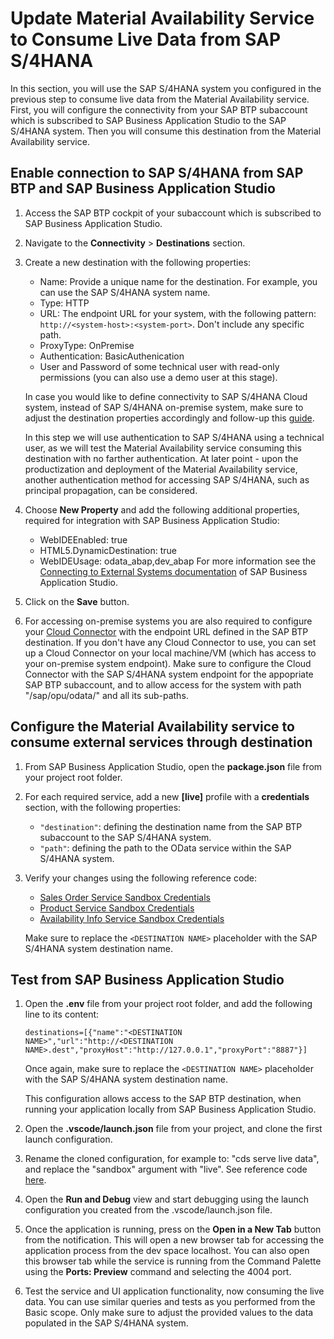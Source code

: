 # Update Material Availability Service to Consume Live Data from SAP S/4HANA
In this section, you will use the SAP S/4HANA system you configured in the previous step to consume live data from the Material Availability service. First, you will configure the connectivity from your SAP BTP subaccount which is subscribed to SAP Business Application Studio to the SAP S/4HANA system. Then you will consume this destination from the Material Availability service.

## Enable connection to SAP S/4HANA from SAP BTP and SAP Business Application Studio
1. Access the SAP BTP cockpit of your subaccount which is subscribed to SAP Business Application Studio.
2. Navigate to the **Connectivity** > **Destinations** section.
3. Create a new destination with the following properties:
   - Name: Provide a unique name for the destination. For example, you can use the SAP S/4HANA system name.
   - Type: HTTP
   - URL: The endpoint URL for your system, with the following pattern: `http://<system-host>:<system-port>`. Don't include any specific path.
   - ProxyType: OnPremise
   - Authentication: BasicAuthenication
   - User and Password of some technical user with read-only permissions (you can also use a demo user at this stage).
   
   
   In case you would like to define connectivity to SAP S/4HANA Cloud system, instead of SAP S/4HANA on-premise system, make sure to adjust the destination properties accordingly and follow-up this [guide](https://help.sap.com/docs/SAP_S4HANA_CLOUD/0f69f8fb28ac4bf48d2b57b9637e81fa/22bc724fd51a4aa4a4d1c5854db7e026.html).
   
   
   In this step we will use authentication to SAP S/4HANA using a technical user, as we will test the Material Availability service consuming this destination with no farther authentication. At later point - upon the productization and deployment of the Material Availability service, another authentication method for accessing SAP S/4HANA, such as principal propagation, can be considered.
4. Choose **New Property** and add the following additional properties, required for integration with SAP Business Application Studio:
   - WebIDEEnabled: true
   - HTML5.DynamicDestination: true
   - WebIDEUsage: odata_abap,dev_abap
   For more information see the [Connecting to External Systems documentation](https://help.sap.com/docs/bas/sap-business-application-studio/connecting-to-external-systems) of SAP Business Application Studio. 
5. Click on the **Save** button.
6. For accessing on-premise systems you are also required to configure your [Cloud Connector](https://help.sap.com/docs/connectivity/sap-btp-connectivity-cf/cloud-connector) with the endpoint URL defined in the SAP BTP destination. If you don't have any Cloud Connector to use, you can set up a Cloud Connector on your local machine/VM (which has access to your on-premise system endpoint). Make sure to configure the Cloud Connector with the SAP S/4HANA system endpoint for the appopriate SAP BTP subaccount, and to allow access for the system with path "/sap/opu/odata/" and all its sub-paths. 

## Configure the Material Availability service to consume external services through destination
1. From SAP Business Application Studio, open the **package.json** file from your project root folder.
2. For each required service, add a new **\[live\]** profile with a **credentials** section, with the following properties:
   - `"destination"`: defining the destination name from the SAP BTP subaccount to the SAP S/4HANA system.
   - `"path"`: defining the path to the OData service within the SAP S/4HANA system.
3. Verify your changes using the following reference code:
   - [Sales Order Service Sandbox Credentials](../../../package.json#L60-L65)
   - [Product Service Sandbox Credentials](../../../package.json#L75-L80)
   - [Availability Info Service Sandbox Credentials](../../../package.json#L90-L95)
   
   Make sure to replace the `<DESTINATION NAME>` placeholder with the SAP S/4HANA system destination name.

## Test from SAP Business Application Studio
1. Open the **.env** file from your project root folder, and add the following line to its content: 
   ```
   destinations=[{"name":"<DESTINATION NAME>","url":"http://<DESTINATION NAME>.dest","proxyHost":"http://127.0.0.1","proxyPort":"8887"}]
   ```
   Once again, make sure to replace the `<DESTINATION NAME>` placeholder with the SAP S/4HANA system destination name. 
   
   This configuration allows access to the SAP BTP destination, when running your application locally from SAP Business Application Studio.
2. Open the **.vscode/launch.json** file from your project, and clone the first launch configuration.
3. Rename the cloned configuration, for example to: "cds serve live data", and replace the "sandbox" argument with "live". See reference code [here](../../../.vscode/launch.json#L24-L40).
4. Open the **Run and Debug** view and start debugging using the launch configuration you created from the .vscode/launch.json file.
5. Once the application is running, press on the **Open in a New Tab** button from the notification. This will open a new browser tab for accessing the application process from the dev space localhost. You can also open this browser tab while the service is running from the Command Palette using the **Ports: Preview** command and selecting the 4004 port.
6. Test the service and UI application functionality, now consuming the live data. You can use similar queries and tests as you performed from the Basic scope. Only make sure to adjust the provided values to the data populated in the SAP S/4HANA system. 
